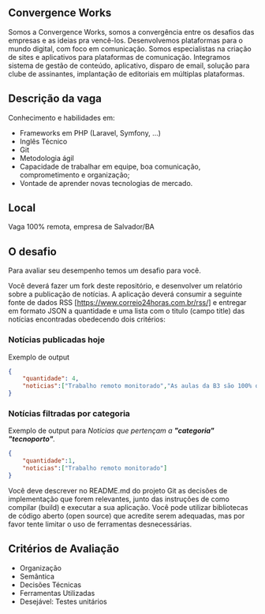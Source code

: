## Convergence Works
Somos a Convergence Works, somos a convergência entre os desafios das empresas e as ideias pra vencê-los. Desenvolvemos plataformas para o mundo digital, com foco em comunicação. Somos especialistas na criação de sites e aplicativos para plataformas de comunicação. Integramos sistema de gestão de conteúdo, aplicativo, disparo de email, solução para clube de assinantes, implantação de editoriais em múltiplas plataformas.

## Descrição da vaga
Conhecimento e habilidades em: 
+ Frameworks em PHP (Laravel, Symfony, ...)
+ Inglês Técnico 
+ Git
+ Metodologia ágil
+ Capacidade de trabalhar em equipe, boa comunicação, comprometimento e organização; 
+ Vontade de aprender novas tecnologias de mercado. 

## Local
Vaga 100% remota, empresa de Salvador/BA

## O desafio
Para avaliar seu desempenho temos um desafio para você.

Você deverá fazer um fork deste repositório, e desenvolver um relatório sobre a publicação de notícias. A aplicação deverá consumir a seguinte fonte de dados RSS [https://www.correio24horas.com.br/rss/] e entregar em formato JSON a quantidade e uma lista com o titulo (campo title) das notícias encontradas obedecendo dois critérios:

### Notícias publicadas hoje
Exemplo de output
```json
{	
	"quantidade": 4,
	"noticias":["Trabalho remoto monitorado","As aulas da B3 são 100% on-line e gravadas; confira como participar","Do jornalismo para a música: Luana Assiz lança clipe Espelho de Oxum","Em série do Globoplay, talentos se juntam para compor canção coletiva"]
}
```

### Notícias filtradas por categoria
Exemplo de output para *Noticias que pertençam a **"categoria" "tecnoporto"**.* 
```json
{
	"quantidade":1,
	"noticias":["Trabalho remoto monitorado"]
}
```

Você deve descrever no README.md do projeto Git as decisões de implementação que forem relevantes, junto das instruções de como compilar (build) e executar a sua aplicação. Você pode utilizar bibliotecas de código aberto (open source) que acredite serem adequadas, mas por favor tente limitar o uso de ferramentas desnecessárias.

## Critérios de Avaliação
+ Organização
+ Semântica
+ Decisões Técnicas
+ Ferramentas Utilizadas
+ Desejável: Testes unitários

 


